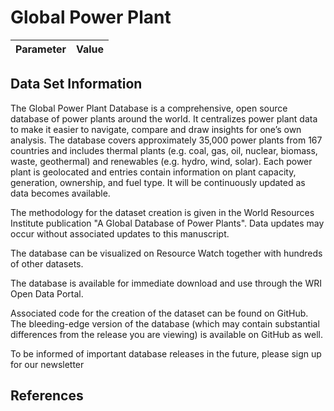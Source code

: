 # Global Power Plant

| Parameter | Value |
| --- | --- |

## Data Set Information
The Global Power Plant Database is a comprehensive, open source database of power plants around the world. It centralizes power plant data to make it easier to navigate, compare and draw insights for one’s own analysis. The database covers approximately 35,000 power plants from 167 countries and includes thermal plants (e.g. coal, gas, oil, nuclear, biomass, waste, geothermal) and renewables (e.g. hydro, wind, solar). Each power plant is geolocated and entries contain information on plant capacity, generation, ownership, and fuel type. It will be continuously updated as data becomes available.

The methodology for the dataset creation is given in the World Resources Institute publication "A Global Database of Power Plants". Data updates may occur without associated updates to this manuscript.

The database can be visualized on Resource Watch together with hundreds of other datasets.

The database is available for immediate download and use through the WRI Open Data Portal.

Associated code for the creation of the dataset can be found on GitHub. The bleeding-edge version of the database (which may contain substantial differences from the release you are viewing) is available on GitHub as well.

To be informed of important database releases in the future, please sign up for our newsletter

## References

